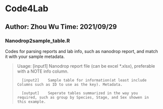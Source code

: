 # Code4Lab
## Author: Zhou Wu Time: 2021/09/29

### Nanodrop2sample_table.R

Codes for parsing reports and lab info, such as nanodrop report, and match it with your sample metadata.

>Usage: 
>       [input1]    Nanodrop report file (can be excel *.xlsx), preferable with a NOTE info column.
>
>       [input2]    Sample table for information(at least include Columns such as ID to use as the key). Metadata.
>       
>       [output]    Seperate tables summarized in the way you required, such as group by Species, Stage, and Sex showen in this example.

